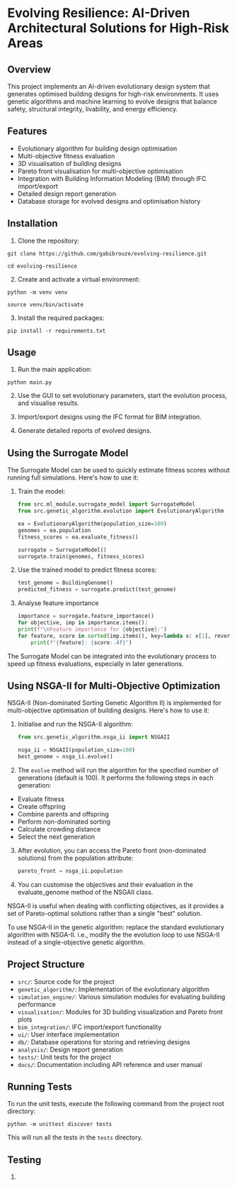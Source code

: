 # Evolving Resilience: AI-Driven Architectural Solutions for High-Risk Areas

## Overview

This project implements an AI-driven evolutionary design system that generates optimised building designs for high-risk environments. It uses genetic algorithms and machine learning to evolve designs that balance safety, structural integrity, livability, and energy efficiency.

## Features

- Evolutionary algorithm for building design optimisation
- Multi-objective fitness evaluation
- 3D visualisation of building designs
- Pareto front visualisation for multi-objective optimisation
- Integration with Building Information Modeling (BIM) through IFC import/export
- Detailed design report generation
- Database storage for evolved designs and optimisation history

## Installation

1. Clone the repository:

`git clone https://github.com/gabibrouze/evolving-resilience.git`

`cd evolving-resilience`

2. Create and activate a virtual environment:

`python -m venv venv`

`source venv/bin/activate`

3. Install the required packages:

`pip install -r requirements.txt`

## Usage

1. Run the main application:

`python main.py`

2. Use the GUI to set evolutionary parameters, start the evolution process, and visualise results.

3. Import/export designs using the IFC format for BIM integration.

4. Generate detailed reports of evolved designs.

## Using the Surrogate Model

The Surrogate Model can be used to quickly estimate fitness scores without running full simulations. Here's how to use it:

1. Train the model:
   ```python
   from src.ml_module.surrogate_model import SurrogateModel
   from src.genetic_algorithm.evolution import EvolutionaryAlgorithm

   ea = EvolutionaryAlgorithm(population_size=100)
   genomes = ea.population
   fitness_scores = ea.evaluate_fitness()

   surrogate = SurrogateModel()
   surrogate.train(genomes, fitness_scores)
   ```
2. Use the trained model to predict fitness scores:
    ```python
    test_genome = BuildingGenome()
    predicted_fitness = surrogate.predict(test_genome)
    ```

3. Analyse feature importance
    ```python
    importance = surrogate.feature_importance()
    for objective, imp in importance.items():
    print(f"\nFeature importance for {objective}:")
    for feature, score in sorted(imp.items(), key=lambda x: x[1], reverse=True):
        print(f"{feature}: {score:.4f}")
    ```

The Surrogate Model can be integrated into the evolutionary process to speed up fitness evaluations, especially in later generations.

## Using NSGA-II for Multi-Objective Optimization

NSGA-II (Non-dominated Sorting Genetic Algorithm II) is implemented for multi-objective optimisation of building designs. Here's how to use it:

1. Initialise and run the NSGA-II algorithm:
   ```python
   from src.genetic_algorithm.nsga_ii import NSGAII

   nsga_ii = NSGAII(population_size=100)
   best_genome = nsga_ii.evolve()
   ```

2. The `evolve` method will run the algorithm for the specified number of generations (default is 100). It performs the following steps in each generation:

- Evaluate fitness
- Create offspring
- Combine parents and offspring
- Perform non-dominated sorting
- Calculate crowding distance
- Select the next generation

3. After evolution, you can access the Pareto front (non-dominated solutions) from the population attribute:

    ```python
    pareto_front = nsga_ii.population
    ```

4. You can customise the objectives and their evaluation in the evaluate_genome method of the NSGAII class.

NSGA-II is useful when dealing with conflicting objectives, as it provides a set of Pareto-optimal solutions rather than a single "best" solution.

To use NSGA-II in the genetic algorithm: replace the standard evolutionary algorithm with NSGA-II. i.e., modify the the evolution loop to use NSGA-II instead of a single-objective genetic algorithm.

## Project Structure

- `src/`: Source code for the project
- `genetic_algorithm/`: Implementation of the evolutionary algorithm
- `simulation_engine/`: Various simulation modules for evaluating building performance
- `visualisation/`: Modules for 3D building visualization and Pareto front plots
- `bim_integration/`: IFC import/export functionality
- `ui/`: User interface implementation
- `db/`: Database operations for storing and retrieving designs
- `analysis/`: Design report generation
- `tests/`: Unit tests for the project
- `docs/`: Documentation including API reference and user manual

## Running Tests

To run the unit tests, execute the following command from the project root directory:

`python -m unittest discover tests`

This will run all the tests in the `tests` directory.









## Testing

1. 